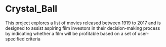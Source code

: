 # Crystal_Ball
This project explores a list of movies released between 1919 to 2017 and is designed to assist aspiring film investors in their decision-making process by indicating whether a film will be profitable based on a set of user-specified criteria
